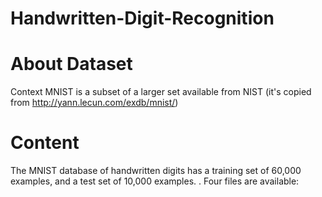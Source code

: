 # Handwritten-Digit-Recognition

# About Dataset
Context
MNIST is a subset of a larger set available from NIST (it's copied from http://yann.lecun.com/exdb/mnist/)

# Content
The MNIST database of handwritten digits has a training set of 60,000 examples, and a test set of 10,000 examples. .
Four files are available:

